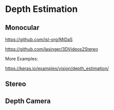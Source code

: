# Depth Estimation

## Monocular

https://github.com/isl-org/MiDaS

https://github.com/lasinger/3DVideos2Stereo

More Examples:

https://keras.io/examples/vision/depth_estimation/


## Stereo

## Depth Camera
